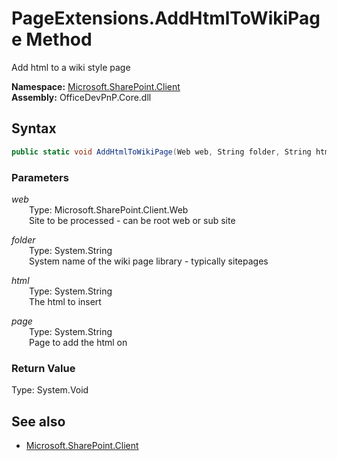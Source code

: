 # PageExtensions.AddHtmlToWikiPage Method  
Add html to a wiki style page  

**Namespace:** [Microsoft.SharePoint.Client](Microsoft.SharePoint.Client.md)  
**Assembly:** OfficeDevPnP.Core.dll  
## Syntax
```C#
public static void AddHtmlToWikiPage(Web web, String folder, String html, String page)
```
### Parameters
*web*  
&emsp;&emsp;Type: Microsoft.SharePoint.Client.Web  
&emsp;&emsp;Site to be processed - can be root web or sub site  
  
*folder*  
&emsp;&emsp;Type: System.String  
&emsp;&emsp;System name of the wiki page library - typically sitepages  
  
*html*  
&emsp;&emsp;Type: System.String  
&emsp;&emsp;The html to insert  
  
*page*  
&emsp;&emsp;Type: System.String  
&emsp;&emsp;Page to add the html on  
  
### Return Value
Type: System.Void  

## See also
- [Microsoft.SharePoint.Client](Microsoft.SharePoint.Client.md)

